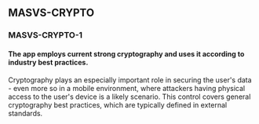 ##  MASVS-CRYPTO

### MASVS-CRYPTO-1

#### The app employs current strong cryptography and uses it according to industry best practices.

Cryptography plays an especially important role in securing the user's data - even more so in a mobile environment, where attackers having physical access to the user's device is a likely scenario. This control covers general cryptography best practices, which are typically defined in external standards.